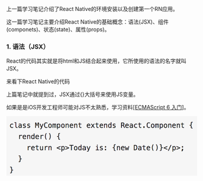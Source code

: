 上一篇学习笔记介绍了React Native的环境安装以及创建第一个RN应用。

这一篇学习笔记主要介绍React Native的基础概念：语法(JSX)、组件(componets)、状态(state)、属性\(props\)。

### 1. 语法（JSX）

React的代码其实就是将html和JS结合起来使用，它所使用的语法的名字就叫JSX。

来看下React Native的代码

上篇笔记中就提到过，JSX通过{}大括号来使用JS变量。

如果是是iOS开发工程师可能对JS不太熟悉，学习资料[[ECMAScript 6 入门]](https://link.zhihu.com/?target=http%3A//es6.ruanyifeng.com/)。

  

![](/assets/1.png)

  



  


  


